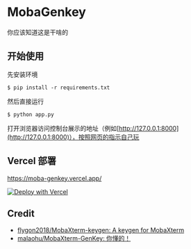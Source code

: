# MobaGenkey

你应该知道这是干啥的

## 开始使用

先安装环境

```shell
$ pip install -r requirements.txt
```

然后直接运行

```shell
$ python app.py
```

打开浏览器访问控制台展示的地址（例如[http://127.0.0.1:8000](http://127.0.0.1:8000)），按照网页的指示自己玩

## Vercel 部署

https://moba-genkey.vercel.app/

[![Deploy with Vercel](https://vercel.com/button)](https://vercel.com/import/project?template=https://github.com/MeowCracker/MobaGenkey)

## Credit

- [flygon2018/MobaXterm-keygen: A keygen for MobaXterm](https://github.com/flygon2018/MobaXterm-keygen)
- [malaohu/MobaXterm-GenKey: 你懂的！](https://github.com/malaohu/MobaXterm-GenKey)